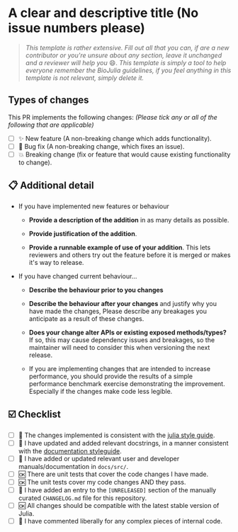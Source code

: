 # A clear and descriptive title (No issue numbers please)

> _This template is rather extensive. Fill out all that you can, if are a new contributor or you're unsure about any section, leave it unchanged and a reviewer will help you_ :smile:. _This template is simply a tool to help everyone remember the BioJulia guidelines, if you feel anything in this template is not relevant, simply delete it._

## Types of changes

This PR implements the following changes:
_(Please tick any or all of the following that are applicable)_

* [ ] :sparkles: New feature (A non-breaking change which adds functionality).
* [ ] :bug: Bug fix (A non-breaking change, which fixes an issue).
* [ ] :boom: Breaking change (fix or feature that would cause existing functionality to change).

## :clipboard: Additional detail

- If you have implemented new features or behaviour
  - **Provide a description of the addition** in as many details as possible.

  - **Provide justification of the addition**.

  - **Provide a runnable example of use of your addition**. This lets reviewers
    and others try out the feature before it is merged or makes it's way to release.

- If you have changed current behaviour...
  - **Describe the behaviour prior to you changes**

  - **Describe the behaviour after your changes** and justify why you have made the changes,
    Please describe any breakages you anticipate as a result of these changes.

  - **Does your change alter APIs or existing exposed methods/types?**
    If so, this may cause dependency issues and breakages, so the maintainer
    will need to consider this when versioning the next release.

  - If you are implementing changes that are intended to increase performance, you
    should provide the results of a simple performance benchmark exercise
    demonstrating the improvement. Especially if the changes make code less legible.

## :ballot_box_with_check: Checklist

- [ ] :art: The changes implemented is consistent with the [julia style guide](https://docs.julialang.org/en/stable/manual/style-guide/).
- [ ] :blue_book: I have updated and added relevant docstrings, in a manner consistent with the [documentation styleguide](https://docs.julialang.org/en/stable/manual/documentation/).
- [ ] :blue_book: I have added or updated relevant user and developer manuals/documentation in `docs/src/`.
- [ ] :ok: There are unit tests that cover the code changes I have made.
- [ ] :ok: The unit tests cover my code changes AND they pass.
- [ ] :pencil: I have added an entry to the `[UNRELEASED]` section of the manually curated `CHANGELOG.md` file for this repository.
- [ ] :ok: All changes should be compatible with the latest stable version of Julia.
- [ ] :thought_balloon: I have commented liberally for any complex pieces of internal code.
